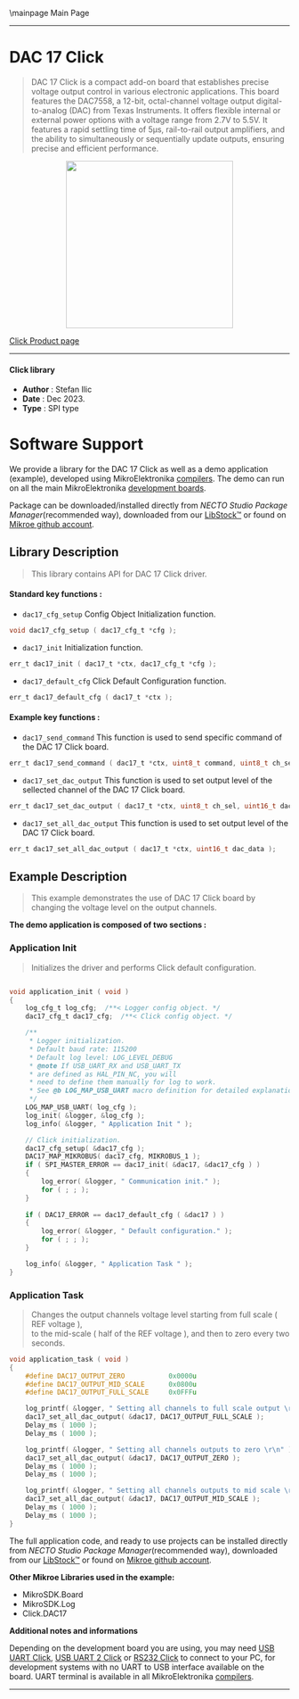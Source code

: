 \mainpage Main Page

---
# DAC 17 Click

> DAC 17 Click is a compact add-on board that establishes precise voltage output control in various electronic applications. This board features the DAC7558, a 12-bit, octal-channel voltage output digital-to-analog (DAC) from Texas Instruments. It offers flexible internal or external power options with a voltage range from 2.7V to 5.5V. It features a rapid settling time of 5µs, rail-to-rail output amplifiers, and the ability to simultaneously or sequentially update outputs, ensuring precise and efficient performance.

<p align="center">
  <img src="https://download.mikroe.com/images/click_for_ide/dac17_click.png" height=300px>
</p>

[Click Product page](https://www.mikroe.com/dac-17-click)

---


#### Click library

- **Author**        : Stefan Ilic
- **Date**          : Dec 2023.
- **Type**          : SPI type


# Software Support

We provide a library for the DAC 17 Click
as well as a demo application (example), developed using MikroElektronika
[compilers](https://www.mikroe.com/necto-studio).
The demo can run on all the main MikroElektronika [development boards](https://www.mikroe.com/development-boards).

Package can be downloaded/installed directly from *NECTO Studio Package Manager*(recommended way), downloaded from our [LibStock&trade;](https://libstock.mikroe.com) or found on [Mikroe github account](https://github.com/MikroElektronika/mikrosdk_click_v2/tree/master/clicks).

## Library Description

> This library contains API for DAC 17 Click driver.

#### Standard key functions :

- `dac17_cfg_setup` Config Object Initialization function.
```c
void dac17_cfg_setup ( dac17_cfg_t *cfg );
```

- `dac17_init` Initialization function.
```c
err_t dac17_init ( dac17_t *ctx, dac17_cfg_t *cfg );
```

- `dac17_default_cfg` Click Default Configuration function.
```c
err_t dac17_default_cfg ( dac17_t *ctx );
```

#### Example key functions :

- `dac17_send_command` This function is used to send specific command of the DAC 17 Click board.
```c
err_t dac17_send_command ( dac17_t *ctx, uint8_t command, uint8_t ch_sel, uint16_t data_in );
```

- `dac17_set_dac_output` This function is used to set output level of the sellected channel of the DAC 17 Click board.
```c
err_t dac17_set_dac_output ( dac17_t *ctx, uint8_t ch_sel, uint16_t dac_data );
```

- `dac17_set_all_dac_output` This function is used to set output level of the DAC 17 Click board.
```c
err_t dac17_set_all_dac_output ( dac17_t *ctx, uint16_t dac_data );
```

## Example Description

> This example demonstrates the use of DAC 17 Click board by changing the voltage level on the output channels.

**The demo application is composed of two sections :**

### Application Init

> Initializes the driver and performs Click default configuration.

```c

void application_init ( void )
{
    log_cfg_t log_cfg;  /**< Logger config object. */
    dac17_cfg_t dac17_cfg;  /**< Click config object. */

    /** 
     * Logger initialization.
     * Default baud rate: 115200
     * Default log level: LOG_LEVEL_DEBUG
     * @note If USB_UART_RX and USB_UART_TX 
     * are defined as HAL_PIN_NC, you will 
     * need to define them manually for log to work. 
     * See @b LOG_MAP_USB_UART macro definition for detailed explanation.
     */
    LOG_MAP_USB_UART( log_cfg );
    log_init( &logger, &log_cfg );
    log_info( &logger, " Application Init " );

    // Click initialization.
    dac17_cfg_setup( &dac17_cfg );
    DAC17_MAP_MIKROBUS( dac17_cfg, MIKROBUS_1 );
    if ( SPI_MASTER_ERROR == dac17_init( &dac17, &dac17_cfg ) )
    {
        log_error( &logger, " Communication init." );
        for ( ; ; );
    }
    
    if ( DAC17_ERROR == dac17_default_cfg ( &dac17 ) )
    {
        log_error( &logger, " Default configuration." );
        for ( ; ; );
    }

    log_info( &logger, " Application Task " );
}
```

### Application Task

> Changes the output channels voltage level starting from full scale ( REF voltage ),  
 to the mid-scale ( half of the REF voltage ), and then to zero every two seconds.

```c
void application_task ( void )
{
    #define DAC17_OUTPUT_ZERO           0x0000u
    #define DAC17_OUTPUT_MID_SCALE      0x0800u
    #define DAC17_OUTPUT_FULL_SCALE     0x0FFFu

    log_printf( &logger, " Setting all channels to full scale output \r\n" );
    dac17_set_all_dac_output( &dac17, DAC17_OUTPUT_FULL_SCALE );
    Delay_ms ( 1000 );
    Delay_ms ( 1000 );

    log_printf( &logger, " Setting all channels outputs to zero \r\n" );
    dac17_set_all_dac_output( &dac17, DAC17_OUTPUT_ZERO );
    Delay_ms ( 1000 );
    Delay_ms ( 1000 );

    log_printf( &logger, " Setting all channels outputs to mid scale \r\n" );
    dac17_set_all_dac_output( &dac17, DAC17_OUTPUT_MID_SCALE );
    Delay_ms ( 1000 );
    Delay_ms ( 1000 );
}
```


The full application code, and ready to use projects can be installed directly from *NECTO Studio Package Manager*(recommended way), downloaded from our [LibStock&trade;](https://libstock.mikroe.com) or found on [Mikroe github account](https://github.com/MikroElektronika/mikrosdk_click_v2/tree/master/clicks).

**Other Mikroe Libraries used in the example:**

- MikroSDK.Board
- MikroSDK.Log
- Click.DAC17

**Additional notes and informations**

Depending on the development board you are using, you may need
[USB UART Click](https://www.mikroe.com/usb-uart-click),
[USB UART 2 Click](https://www.mikroe.com/usb-uart-2-click) or
[RS232 Click](https://www.mikroe.com/rs232-click) to connect to your PC, for
development systems with no UART to USB interface available on the board. UART
terminal is available in all MikroElektronika
[compilers](https://shop.mikroe.com/compilers).

---
